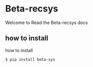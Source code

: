 # Beta-recsys

Welcome to Read the Beta-recsys docs



## how to install

how to install

```shell
$ pip install beta-sys
```

